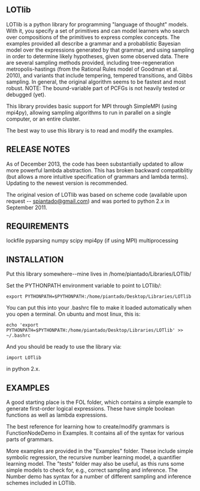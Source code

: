 LOTlib
------

LOTlib is a python library for programming "language of thought" models. With it, you specify a set of primitives and can model learners who search over compositions of the primitives to express complex concepts. The examples provided all describe a grammar and a probablistic Bayesian model over the expressions generated by that grammar, and using sampling in order to determine likely hypotheses, given some observed data. There are several sampling methods provided, including tree-regeneration metropolis-hastings (from the Rational Rules model of Goodman et al. 2010), and variants that include tempering, tempered transitions, and Gibbs sampling. In general, the original algorithm seems to be fastest and most robust. NOTE: The bound-variable part of PCFGs is not heavily tested or debugged (yet).

This library provides basic support for MPI through SimpleMPI (using mpi4py), allowing sampling algorithms to run in parallel on a single computer, or an entire cluster. 

The best way to use this library is to read and modify the examples. 


RELEASE NOTES
-------------

As of December 2013, the code has been substantially updated to allow more powerful lambda abstraction. This has broken backward compatiblitiy (but allows a more intuitive specification of grammars and lambda terms). Updating to the newest version is recommended. 

The original vesion of LOTlib was based on scheme code (available upon request -- spiantado@gmail.com) and was ported to python 2.x in September 2011. 

REQUIREMENTS
------------

lockfile
pyparsing
numpy
scipy
mpi4py (if using MPI)
multiprocessing

INSTALLATION
------------

Put this library somewhere--mine lives in /home/piantado/Libraries/LOTlib/
	
Set the PYTHONPATH environment variable to point to LOTlib/:
	
	export PYTHONPATH=$PYTHONPATH:/home/piantado/Desktop/Libraries/LOTlib
	
You can put this into your .bashrc file to make it loaded automatically when you open a terminal. On ubuntu and most linux, this is:
	
	echo 'export PYTHONPATH=$PYTHONPATH:/home/piantado/Desktop/Libraries/LOTlib' >> ~/.bashrc

And you should be ready to use the library via:
	
	import LOTlib
	
in python 2.x.

EXAMPLES
--------

A good starting place is the FOL folder, which contains a simple example to generate first-order logical expressions. These have simple boolean functions as well as lambda expressions. 

The best reference for learning how to create/modify grammars is FunctionNodeDemo in Examples. It contains all of the syntax for various parts of grammars. 

More examples are provided in the "Examples" folder. These include simple symbolic regression, the recursive number learning model, a quantifier learning model. The "tests" folder may also be useful, as this runs some simple models to check for, e.g., correct sampling and inference. The Number demo has syntax for a number of different sampling and inference schemes included in LOTlib.